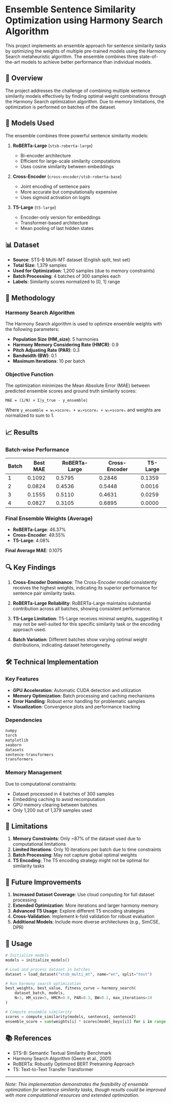 # Ensemble Sentence Similarity Optimization using Harmony Search Algorithm

This project implements an ensemble approach for sentence similarity tasks by optimizing the weights of multiple pre-trained models using the Harmony Search metaheuristic algorithm. The ensemble combines three state-of-the-art models to achieve better performance than individual models.

## 🎯 Overview

The project addresses the challenge of combining multiple sentence similarity models effectively by finding optimal weight combinations through the Harmony Search optimization algorithm. Due to memory limitations, the optimization is performed on batches of the dataset.

## 🔧 Models Used

The ensemble combines three powerful sentence similarity models:

1. **RoBERTa-Large** (`stsb-roberta-large`)
   - Bi-encoder architecture
   - Efficient for large-scale similarity computations
   - Uses cosine similarity between embeddings

2. **Cross-Encoder** (`cross-encoder/stsb-roberta-base`)
   - Joint encoding of sentence pairs
   - More accurate but computationally expensive
   - Uses sigmoid activation on logits

3. **T5-Large** (`t5-large`)
   - Encoder-only version for embeddings
   - Transformer-based architecture
   - Mean pooling of last hidden states

## 📊 Dataset

- **Source**: STS-B Multi-MT dataset (English split, test set)
- **Total Size**: 1,379 samples
- **Used for Optimization**: 1,200 samples (due to memory constraints)
- **Batch Processing**: 4 batches of 300 samples each
- **Labels**: Similarity scores normalized to [0, 1] range

## 🚀 Methodology

### Harmony Search Algorithm

The Harmony Search algorithm is used to optimize ensemble weights with the following parameters:

- **Population Size (HM_size)**: 5 harmonies
- **Harmony Memory Considering Rate (HMCR)**: 0.9
- **Pitch Adjusting Rate (PAR)**: 0.3
- **Bandwidth (BW)**: 0.1
- **Maximum Iterations**: 10 per batch

### Objective Function

The optimization minimizes the Mean Absolute Error (MAE) between predicted ensemble scores and ground truth similarity scores:

```
MAE = (1/N) × Σ|y_true - y_ensemble|
```

Where `y_ensemble = w₁×score₁ + w₂×score₂ + w₃×score₃` and weights are normalized to sum to 1.

## 📈 Results

### Batch-wise Performance

| Batch | Best MAE | RoBERTa-Large | Cross-Encoder | T5-Large |
|-------|----------|---------------|---------------|----------|
| 1     | 0.1092   | 0.5795        | 0.2846        | 0.1359   |
| 2     | 0.0824   | 0.4536        | 0.5448        | 0.0016   |
| 3     | 0.1555   | 0.5110        | 0.4631        | 0.0259   |
| 4     | 0.0827   | 0.3105        | 0.6895        | 0.0000   |

### Final Ensemble Weights (Average)

- **RoBERTa-Large**: 46.37%
- **Cross-Encoder**: 49.55%
- **T5-Large**: 4.08%

**Final Average MAE**: 0.1075

## 🔍 Key Findings

1. **Cross-Encoder Dominance**: The Cross-Encoder model consistently receives the highest weights, indicating its superior performance for sentence pair similarity tasks.

2. **RoBERTa-Large Reliability**: RoBERTa-Large maintains substantial contribution across all batches, showing consistent performance.

3. **T5-Large Limitation**: T5-Large receives minimal weights, suggesting it may not be well-suited for this specific similarity task or the encoding approach used.

4. **Batch Variation**: Different batches show varying optimal weight distributions, indicating dataset heterogeneity.

## 🛠️ Technical Implementation

### Key Features

- **GPU Acceleration**: Automatic CUDA detection and utilization
- **Memory Optimization**: Batch processing and caching mechanisms
- **Error Handling**: Robust error handling for problematic samples
- **Visualization**: Convergence plots and performance tracking

### Dependencies

```python
numpy
torch
matplotlib
seaborn
datasets
sentence-transformers
transformers
```

### Memory Management

Due to computational constraints:
- Dataset processed in 4 batches of 300 samples
- Embedding caching to avoid recomputation
- GPU memory clearing between batches
- Only 1,200 out of 1,379 samples used

## 🚧 Limitations

1. **Memory Constraints**: Only ~87% of the dataset used due to computational limitations
2. **Limited Iterations**: Only 10 iterations per batch due to time constraints
3. **Batch Processing**: May not capture global optimal weights
4. **T5 Encoding**: The T5 encoding strategy might not be optimal for similarity tasks

## 🔮 Future Improvements

1. **Increased Dataset Coverage**: Use cloud computing for full dataset processing
2. **Extended Optimization**: More iterations and larger harmony memory
3. **Advanced T5 Usage**: Explore different T5 encoding strategies
4. **Cross-Validation**: Implement k-fold validation for robust evaluation
5. **Additional Models**: Include more diverse architectures (e.g., SimCSE, DPR)

## 📝 Usage

```python
# Initialize models
models = initialize_models()

# Load and process dataset in batches
dataset = load_dataset("stsb_multi_mt", name="en", split="test")

# Run harmony search optimization
best_weights, best_value, fitness_curve = harmony_search(
    dataset_batch, models, 
    N=3, HM_size=5, HMCR=0.9, PAR=0.3, BW=0.1, max_iterations=10
)

# Compute ensemble similarity
scores = compute_similarity(models, sentence1, sentence2)
ensemble_score = sum(weights[i] * scores[model_keys[i]] for i in range(len(model_keys)))
```

## 📚 References

- STS-B: Semantic Textual Similarity Benchmark
- Harmony Search Algorithm (Geem et al., 2001)
- RoBERTa: Robustly Optimized BERT Pretraining Approach
- T5: Text-to-Text Transfer Transformer


---

*Note: This implementation demonstrates the feasibility of ensemble optimization for sentence similarity tasks, though results could be improved with more computational resources and extended optimization.*
